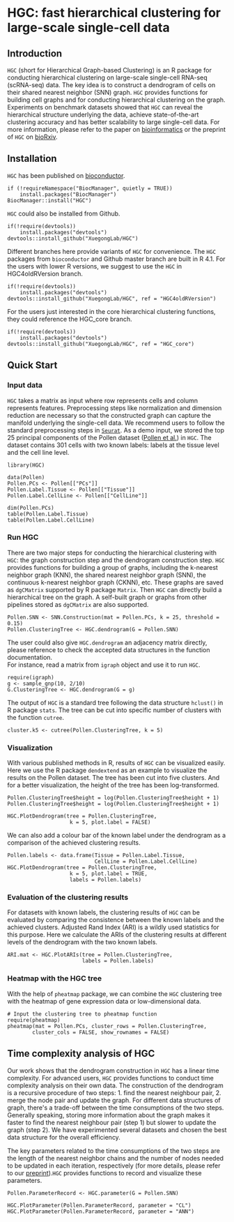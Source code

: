 # HGC: fast hierarchical clustering for large-scale single-cell data
## Introduction

`HGC` (short for Hierarchical Graph-based Clustering) is an R package for 
conducting hierarchical clustering on large-scale single-cell RNA-seq 
(scRNA-seq) data. The key idea is to construct a dendrogram of cells on 
their shared nearest neighbor (SNN) graph. `HGC` provides functions for 
building cell graphs and for conducting hierarchical clustering on the graph. 
Experiments on benchmark datasets showed that `HGC` can reveal the 
hierarchical structure underlying the data, achieve state-of-the-art 
clustering accuracy and has better scalability to large single-cell data. 
For more information, please refer to the paper on 
[bioinformatics](https://doi.org/10.1093/bioinformatics/btab420) 
or the preprint of `HGC` on 
[bioRxiv](https://doi.org/10.1101/2021.02.07.430106).

## Installation

`HGC` has been published on 
[bioconductor](https://bioconductor.org/packages/HGC/).

```
if (!requireNamespace("BiocManager", quietly = TRUE))
    install.packages("BiocManager")
BiocManager::install("HGC")
```

`HGC` could also be installed from Github.

```{r Github install, eval = FALSE}
if(!require(devtools))
    install.packages("devtools")
devtools::install_github("XuegongLab/HGC")
```

Different branches here provide variants of `HGC` for convenience. The
`HGC` packages from `bioconductor` and Github master branch are built in 
R 4.1. For the users with lower R versions, we suggest to use the `HGC` in 
HGC4oldRVersion branch.

```{r Github install, eval = FALSE}
if(!require(devtools))
    install.packages("devtools")
devtools::install_github("XuegongLab/HGC", ref = "HGC4oldRVersion")
```

For the users just interested in the core hierarchical clustering functions, 
they could reference the HGC_core branch.

```{r Github install, eval = FALSE}
if(!require(devtools))
    install.packages("devtools")
devtools::install_github("XuegongLab/HGC", ref = "HGC_core")
```

## Quick Start

### Input data
`HGC` takes a matrix as input where row represents cells and column 
represents features. Preprocessing steps like normalization and dimension 
reduction are necessary so that the constructed graph can capture the 
manifold underlying the single-cell data. We recommend users to follow 
the standard preprocessing steps in 
[`Seurat`](https://satijalab.org/seurat/articles/get_started.html). 
As a demo input, we stored the top 25 principal components of the 
Pollen dataset ([Pollen et al.](https://www.nature.com/articles/nbt.2967)) 
in `HGC`. The dataset contains 301 cells with two known labels: labels at 
the tissue level and the cell line level.

```{r, message=FALSE, warning=FALSE}
library(HGC)

data(Pollen)
Pollen.PCs <- Pollen[["PCs"]]
Pollen.Label.Tissue <- Pollen[["Tissue"]]
Pollen.Label.CellLine <- Pollen[["CellLine"]]

dim(Pollen.PCs)
table(Pollen.Label.Tissue)
table(Pollen.Label.CellLine)
```

### Run HGC

There are two major steps for conducting the hierarchical clustering 
with `HGC`: the graph construction step and the dendrogram construction 
step. `HGC` provides functions for
building a group of graphs, including the k-nearest neighbor graph (KNN), 
the shared nearest neighbor graph (SNN), the continuous k-nearest neighbor 
graph (CKNN), etc. These graphs are saved as `dgCMatrix` supported by 
R package `Matrix`. Then `HGC` can directly build a hierarchical tree 
on the graph. A self-built graph or graphs from other pipelines stored 
as `dgCMatrix` are also supported.

```{r}
Pollen.SNN <- SNN.Construction(mat = Pollen.PCs, k = 25, threshold = 0.15)
Pollen.ClusteringTree <- HGC.dendrogram(G = Pollen.SNN)
```

The user could also give `HGC.dendrogram` an adjacency matrix directly, please 
reference to check the accepted data structures in the function documentation.  
For instance, read a matrix from `igraph` object and use it to run `HGC`.

```{r}
require(igraph)
g <- sample_gnp(10, 2/10)
G.ClusteringTree <- HGC.dendrogram(G = g)
```

The output of `HGC` is a standard tree following the data structure `hclust()` 
in R package `stats`. The tree can be cut into specific number of clusters 
with the function `cutree`.  

```{r}
cluster.k5 <- cutree(Pollen.ClusteringTree, k = 5)
```

### Visualization

With various published methods in R, results of `HGC` can be visualized easily. 
Here we use the R package `dendextend` as an example to visualize the results 
on the Pollen dataset. The tree has been cut into five clusters. And for a 
better visualization, the height of the tree has been log-transformed.

```{r, fig.height = 4.5}
Pollen.ClusteringTree$height = log(Pollen.ClusteringTree$height + 1)
Pollen.ClusteringTree$height = log(Pollen.ClusteringTree$height + 1)

HGC.PlotDendrogram(tree = Pollen.ClusteringTree,
                    k = 5, plot.label = FALSE)
```
We can also add a colour bar of the known label under the dendrogram as a 
comparison of the achieved clustering results.

```{r, fig.height = 4.5}
Pollen.labels <- data.frame(Tissue = Pollen.Label.Tissue,
                            CellLine = Pollen.Label.CellLine)
HGC.PlotDendrogram(tree = Pollen.ClusteringTree,
                    k = 5, plot.label = TRUE, 
                    labels = Pollen.labels)
```

### Evaluation of the clustering results

For datasets with known labels, the clustering results of `HGC` can be 
evaluated by comparing the consistence between the known labels and the 
achieved clusters. Adjusted Rand Index (ARI) is a wildly used statistics 
for this purpose. Here we calculate the ARIs of the clustering results at 
different levels of the dendrogram with the two known labels. 

```{r}
ARI.mat <- HGC.PlotARIs(tree = Pollen.ClusteringTree,
                        labels = Pollen.labels)
```

### Heatmap with the HGC tree

With the help of `pheatmap` package, we can combine the 
`HGC` clustering tree with the heatmap of gene expression 
data or low-dimensional data.

```{r}
# Input the clustering tree to pheatmap function
require(pheatmap)
pheatmap(mat = Pollen.PCs, cluster_rows = Pollen.ClusteringTree, 
        cluster_cols = FALSE, show_rownames = FALSE)
```

## Time complexity analysis of HGC

Our work shows that the dendrogram construction in `HGC` has a linear time 
complexity. For advanced users, `HGC` provides functions to conduct time 
complexity analysis on their own data. The construction of the dendrogram 
is a recursive procedure of two steps: 1. find the nearest neighbour pair, 
2. merge the node pair and update the graph. For different data structures of 
graph, there's a trade-off between the time consumptions of the two steps. 
Generally speaking, storing more information about the graph makes it faster 
to find the nearest neighbour pair (step 1) but slower to update the graph 
(step 2). We have experimented several datasets and chosen the best data 
structure for the overall efficiency. 

The key parameters related to the time consumptions of the two steps are the 
length of the nearest neighbor chains and the number of nodes needed to be 
updated in each iteration, respectively (for more details, please refer to 
our [preprint](https://doi.org/10.1101/2021.02.07.430106)).`HGC` provides 
functions to record and visualize these parameters.

```{r}
Pollen.ParameterRecord <- HGC.parameter(G = Pollen.SNN)

HGC.PlotParameter(Pollen.ParameterRecord, parameter = "CL")
HGC.PlotParameter(Pollen.ParameterRecord, parameter = "ANN")
```
